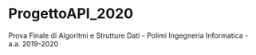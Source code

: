 # ProgettoAPI_2020
Prova Finale di Algoritmi e Strutture Dati - Polimi Ingegneria Informatica - a.a. 2019-2020
